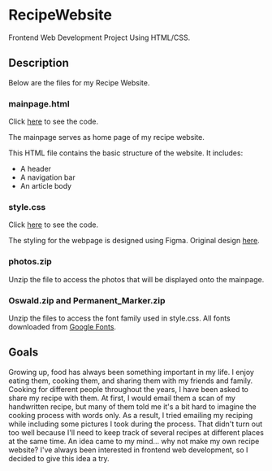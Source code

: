 # RecipeWebsite
Frontend Web Development Project Using HTML/CSS.

## Description
Below are the files for my Recipe Website. 

### mainpage.html
Click [here](https://github.com/yolanda10202/RecipeWebsite/blob/main/mainpage.html) to see the code. 

The mainpage serves as home page of my recipe website. 

This HTML file contains the basic structure of the website. It includes:
* A header
* A navigation bar
* An article body

### style.css
Click [here](https://github.com/yolanda10202/RecipeWebsite/blob/main/style.css) to see the code.

The styling for the webpage is designed using Figma. Original design [here](https://www.figma.com/file/2Z2NLDq0zWmKXLYW7igCJs/Cookbook-Website?node-id=0%3A1). 

### photos.zip
Unzip the file to access the photos that will be displayed onto the mainpage.

### Oswald.zip and Permanent_Marker.zip
Unzip the files to access the font family used in style.css. All fonts downloaded from [Google Fonts](https://fonts.google.com/).

## Goals
Growing up, food has always been something important in my life. I enjoy eating them, cooking them, and sharing them with my friends and family. Cooking for different people throughout the years, I have been asked to share my recipe with them. At first, I would email them a scan of my handwritten recipe, but many of them told me it's a bit hard to imagine the cooking process with words only. As a result, I tried emailing my reciping while including some pictures I took during the process. That didn't turn out too well because I'll need to keep track of several recipes at different places at the same time.
An idea came to my mind... why not make my own recipe website? I've always been interested in frontend web development, so I decided to give this idea a try. 

